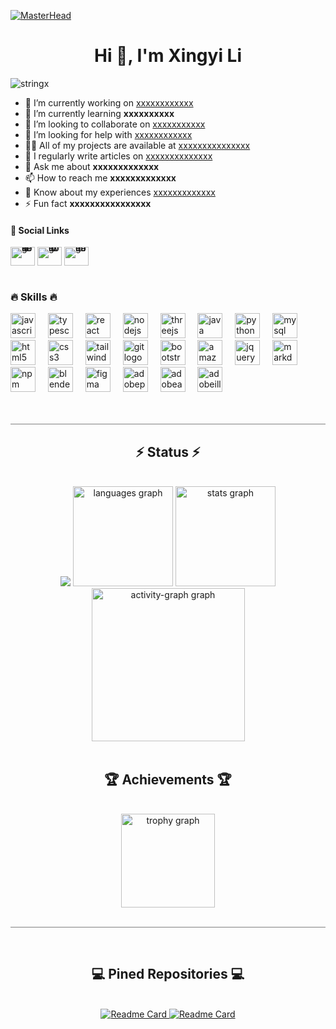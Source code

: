 [![MasterHead](https://mir-s3-cdn-cf.behance.net/project_modules/fs/579fe1183178475.653aa8931b193.gif)](https://mikalasa.github.io/ProfileWeb/)

<h1 align="center">Hi 👋, I'm Xingyi Li</h1>
<p align="left">
  <img src="https://komarev.com/ghpvc/?username=stringx&label=Profile%20views&color=0e75b6&style=flat" alt="stringx" />
</p>

- 🔭 I’m currently working on [xxxxxxxxxxxx](xxxxxxx)
- 🌱 I’m currently learning **xxxxxxxxxx**
- 👯 I’m looking to collaborate on [xxxxxxxxxxx](xxxxxxxx)
- 🤝 I’m looking for help with [xxxxxxxxxxxx](xxxxxxxxxx)
- 👨‍💻 All of my projects are available at [xxxxxxxxxxxxxxx](xxxxxxxxxxxxxxx)
- 📝 I regularly write articles on [xxxxxxxxxxxxxx](xxxxxxxxxxxxxx)
- 💬 Ask me about **xxxxxxxxxxxxx**
- 📫 How to reach me **xxxxxxxxxxxxx**
- 📄 Know about my experiences [xxxxxxxxxxxxx](xxxxxxxxxxxxx)
- ⚡ Fun fact **xxxxxxxxxxxxxxxx**

<h4 align="left">📱 Social Links</h4>
<div align="left" style="line-height: 0;">
  <a href="https://www.linkedin.com/in/xingyi-li-homeink/" target="_blank" style="text-decoration: none;">
    <img src="https://raw.githubusercontent.com/maurodesouza/profile-readme-generator/master/src/assets/icons/social/linkedin/default.svg" width="39" height="30" alt="linkedin logo" />
  </a>
  <a href="https://twitter.com/25762wuwutima" target="_blank" style="text-decoration: none;">
    <img src="https://raw.githubusercontent.com/maurodesouza/profile-readme-generator/master/src/assets/icons/social/twitter/default.svg" width="39" height="30" alt="twitter logo" />
  </a>
  <a href="https://www.behance.net/stringx" target="_blank" style="text-decoration: none;">
    <img src="https://raw.githubusercontent.com/maurodesouza/profile-readme-generator/master/src/assets/icons/social/behance/default.svg" width="39" height="30" alt="behance logo" />
  </a>
</div>




</br>


<h3 align="left">🔥 Skills 🔥</h3>
<div align="left">
  <img src="https://cdn.jsdelivr.net/gh/devicons/devicon/icons/javascript/javascript-original.svg" height="40" alt="javascript logo"  />
  <img width="12" />
  <img src="https://cdn.jsdelivr.net/gh/devicons/devicon/icons/typescript/typescript-original.svg" height="40" alt="typescript logo"  />
  <img width="12" />
  <img src="https://cdn.jsdelivr.net/gh/devicons/devicon/icons/react/react-original.svg" height="40" alt="react logo"  />
  <img width="12" />
  <img src="https://cdn.jsdelivr.net/gh/devicons/devicon/icons/nodejs/nodejs-original.svg" height="40" alt="nodejs logo"  />
  <img width="12" />
  <img src="https://cdn.jsdelivr.net/gh/devicons/devicon/icons/threejs/threejs-original.svg" height="40" alt="threejs logo"  />
  <img width="12" />
  <img src="https://cdn.jsdelivr.net/gh/devicons/devicon/icons/java/java-original.svg" height="40" alt="java logo"  />
  <img width="12" />
  <img src="https://cdn.jsdelivr.net/gh/devicons/devicon/icons/python/python-original.svg" height="40" alt="python logo"  />
  <img width="12" />
  <img src="https://cdn.jsdelivr.net/gh/devicons/devicon/icons/mysql/mysql-original.svg" height="40" alt="mysql logo"  />
  <img width="12" />
  <img src="https://cdn.jsdelivr.net/gh/devicons/devicon/icons/html5/html5-original.svg" height="40" alt="html5 logo"  />
  <img width="12" />
  <img src="https://cdn.jsdelivr.net/gh/devicons/devicon/icons/css3/css3-original.svg" height="40" alt="css3 logo"  />
  <img width="12" />
  <img src="https://cdn.simpleicons.org/tailwindcss/06B6D4" height="40" alt="tailwindcss logo"  />
  <img width="12" />
  <img src="https://cdn.jsdelivr.net/gh/devicons/devicon/icons/git/git-original.svg" height="40" alt="git logo"  />
  <img width="12" />
  <img src="https://cdn.jsdelivr.net/gh/devicons/devicon/icons/bootstrap/bootstrap-original.svg" height="40" alt="bootstrap logo"  />
  <img width="12" />
  <img src="https://skillicons.dev/icons?i=aws" height="40" alt="amazonwebservices logo"  />
  <img width="12" />
  <img src="https://skillicons.dev/icons?i=jquery" height="40" alt="jquery logo"  />
  <img width="12" />
  <img src="https://skillicons.dev/icons?i=md" height="40" alt="markdown logo"  />
  <img width="12" />
  <img src="https://cdn.simpleicons.org/npm/CB3837" height="40" alt="npm logo"  />
  <img width="12" />
  <img src="https://cdn.jsdelivr.net/gh/devicons/devicon/icons/blender/blender-original.svg" height="40" alt="blender logo"  />
  <img width="12" />
  <img src="https://cdn.jsdelivr.net/gh/devicons/devicon/icons/figma/figma-original.svg" height="40" alt="figma logo"  />
  <img width="12" />
  <img src="https://skillicons.dev/icons?i=ps" height="40" alt="adobephotoshop logo"  />
  <img width="12" />
  <img src="https://skillicons.dev/icons?i=ae" height="40" alt="adobeaftereffects logo"  />
  <img width="12" />
  <img src="https://skillicons.dev/icons?i=ai" height="40" alt="adobeillustrator logo"  />
</div>

</br>
</br>


<hr style="height:1px; border-width:0; color:gray; background-color:gray">

<h2 align="center">⚡️ Status ⚡️</h2>
</br>

<div align="center">
  <img src="https://github-profile-summary-cards.vercel.app/api/cards/profile-details?username=mikalasa&theme=monokai" />
  <img src="https://github-readme-stats.vercel.app/api/top-langs?username=mikalasa&locale=en&hide_title=false&layout=compact&card_width=320&langs_count=6&theme=dracula&hide_border=false&order=2" height="160" alt="languages graph"  />
  <img src="https://github-readme-stats.vercel.app/api?username=mikalasa&hide_title=false&hide_rank=false&show_icons=true&include_all_commits=true&count_private=true&disable_animations=false&theme=dracula&locale=en&hide_border=false&order=1" height="160" alt="stats graph"  />
  <img src="https://github-readme-activity-graph.vercel.app/graph?username=mikalasa&radius=16&theme=merko&area=true&order=5" height="245" alt="activity-graph graph"  />

  
  </br>
  </br>
  <h2 align="center">🏆 Achievements 🏆</h2>
  </br>
  <img src="https://github-profile-trophy.vercel.app?username=mikalasa&theme=apprentice&column=-1&row=2&margin-w=10&margin-h=10&no-bg=false&no-frame=false&order=4" height="150" alt="trophy graph"  />
</div>


</br>

<hr style="height:1px; border-width:0; color:gray; background-color:gray">

</br>

<h2 align="center">💻 Pined Repositories 💻</h2>

</br>

<div align="center">
  <a href="https://github.com/mikalasa/enctryption-and-decryption-webapp" target="_blank">
    <img src="https://github-readme-stats.vercel.app/api/pin/?username=mikalasa&theme=dark&show_owner=false&repo=enctryption-and-decryption-webapp" alt="Readme Card" />
  </a>
  <a href="https://github.com/mikalasa/todo-list" target="_blank">
    <img src="https://github-readme-stats.vercel.app/api/pin/?username=mikalasa&theme=dark&show_owner=false&repo=todo-list" alt="Readme Card" />
  </a>
  <br>
</div>




